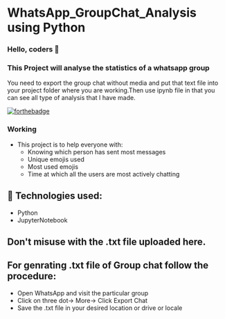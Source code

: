 # WhatsApp_GroupChat_Analysis using Python
### Hello, coders 👋
### This Project will analyse the statistics of a whatsapp group 
You need to export the group chat without media and put that text file into your project folder where you are working.Then use ipynb file in that you can see all type of analysis that I have made.

[![forthebadge](https://forthebadge.com/images/badges/built-with-love.svg)](https://forthebadge.com)
### Working
* This project is to help everyone with:
  * Knowing which person has sent most messages
  * Unique emojis used
  * Most used emojis
  * Time at which all the users are most actively chatting
  
## 🔧 Technologies used:
* Python
* JupyterNotebook

## Don't misuse with the .txt file uploaded here. 

## For genrating .txt file of Group chat follow the procedure:
* Open WhatsApp and visit the particular group
* Click on three dot-> More-> Click Export Chat
* Save the .txt file in your desired location or drive or locale

